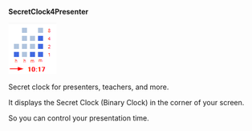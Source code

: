 **SecretClock4Presenter**

![usage](https://github.com/thanhnam1222/SecretClock4Presenter/blob/a3e88c6850d3fe0820de069459fe90fb80665bda/screenshot/SecretClock4Presenter%200%20usage.png)

Secret clock for presenters, teachers, and more. 

It displays the Secret Clock (Binary Clock) in the corner of your screen.

So you can control your presentation time.

